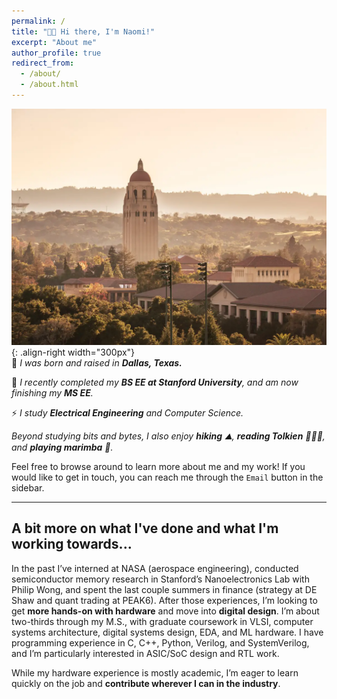 ```yaml
---
permalink: /
title: "👋🏼 Hi there, I'm Naomi!"
excerpt: "About me"
author_profile: true
redirect_from: 
  - /about/
  - /about.html
---
```


![Stanford](/images/stanford2.png){: .align-right width="300px"}
<br>
🤠 *I was born and raised in **Dallas, Texas.***

📖 *I recently completed my **BS EE at Stanford University**, and am now finishing my **MS EE**.*

⚡ *I study **Electrical Engineering** and Computer Science.*

*Beyond studying bits and bytes, I also enjoy **hiking** ⛰️, **reading Tolkien** 🧝🏻‍♂️, and **playing marimba** 🎵.*

Feel free to browse around to learn more about me and my work! If you would like to get in touch, you can reach me through the `Email` button in the sidebar.

---
## A bit more on what I've done and what I'm working towards...
In the past I’ve interned at NASA (aerospace engineering), conducted semiconductor memory research in Stanford’s Nanoelectronics Lab with Philip Wong, and spent the last couple summers in finance (strategy at DE Shaw and quant trading at PEAK6). After those experiences, I’m looking to get **more hands-on with hardware** and move into **digital design**. I’m about two-thirds through my M.S., with graduate coursework in VLSI, computer systems architecture, digital systems design, EDA, and ML hardware. I have programming experience in C, C++, Python, Verilog, and SystemVerilog, and I’m particularly interested in ASIC/SoC design and RTL work. 

While my hardware experience is mostly academic, I’m eager to learn quickly on the job and **contribute wherever I can in the industry**. 
